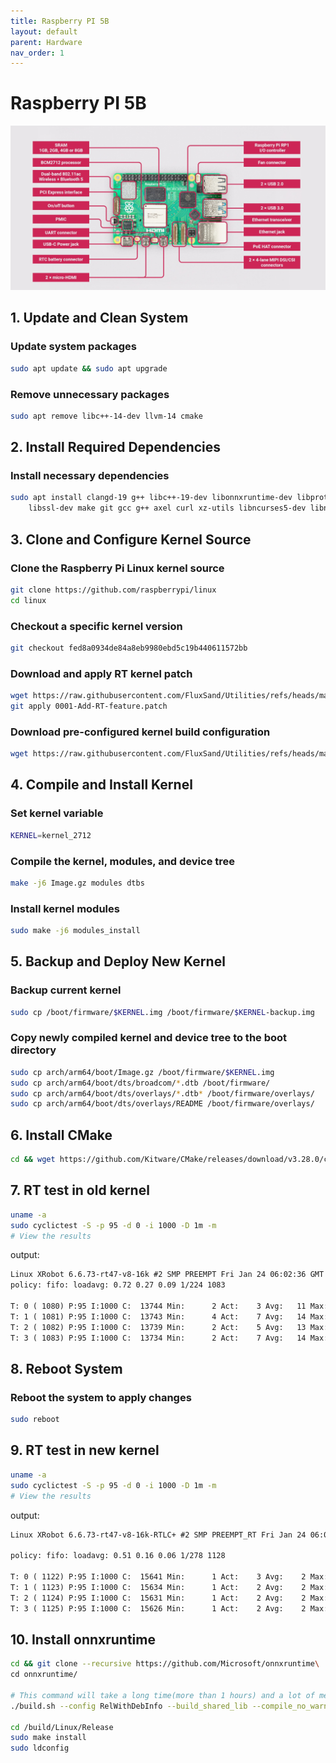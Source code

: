 ```yaml
---
title: Raspberry PI 5B
layout: default
parent: Hardware
nav_order: 1
---
```


# Raspberry PI 5B

![Raspberry PI 5B](../img/pi5-labelled.jpg)

## 1. Update and Clean System

### Update system packages

```bash
sudo apt update && sudo apt upgrade
```

### Remove unnecessary packages

```bash
sudo apt remove libc++-14-dev llvm-14 cmake
```

## 2. Install Required Dependencies

### Install necessary dependencies

```bash
sudo apt install clangd-19 g++ libc++-19-dev libonnxruntime-dev libprotobuf-dev protobuf-compiler bc bison flex \
    libssl-dev make git gcc g++ axel curl xz-utils libncurses5-dev libncursesw5-dev rt-tests libnuma-dev
```

## 3. Clone and Configure Kernel Source

### Clone the Raspberry Pi Linux kernel source

```bash
git clone https://github.com/raspberrypi/linux
cd linux
```

### Checkout a specific kernel version

```bash
git checkout fed8a0934de84a8eb9980ebd5c19b440611572bb
```

### Download and apply RT kernel patch

```bash
wget https://raw.githubusercontent.com/FluxSand/Utilities/refs/heads/master/1.RT-Kernel-Patch/0001-Add-RT-feature.patch
git apply 0001-Add-RT-feature.patch
```

### Download pre-configured kernel build configuration

```bash
wget https://raw.githubusercontent.com/FluxSand/Utilities/refs/heads/master/1.RT-Kernel-Patch/.config
```

## 4. Compile and Install Kernel

### Set kernel variable

```bash
KERNEL=kernel_2712
```

### Compile the kernel, modules, and device tree

```bash
make -j6 Image.gz modules dtbs
```

### Install kernel modules

```bash
sudo make -j6 modules_install
```

## 5. Backup and Deploy New Kernel

### Backup current kernel

```bash
sudo cp /boot/firmware/$KERNEL.img /boot/firmware/$KERNEL-backup.img
```

### Copy newly compiled kernel and device tree to the boot directory

```bash
sudo cp arch/arm64/boot/Image.gz /boot/firmware/$KERNEL.img
sudo cp arch/arm64/boot/dts/broadcom/*.dtb /boot/firmware/
sudo cp arch/arm64/boot/dts/overlays/*.dtb* /boot/firmware/overlays/
sudo cp arch/arm64/boot/dts/overlays/README /boot/firmware/overlays/
```

## 6. Install CMake

```bash
cd && wget https://github.com/Kitware/CMake/releases/download/v3.28.0/cmake-3.28.0.tar.gz && tar -xvf cmake-3.28.0.tar.gz && cd cmake-3.28.0 && ./bootstrap && make -j4 && make install && cd ..
```

## 7. RT test in old kernel

```bash
uname -a
sudo cyclictest -S -p 95 -d 0 -i 1000 -D 1m -m
# View the results
```

output:

```txt
Linux XRobot 6.6.73-rt47-v8-16k #2 SMP PREEMPT Fri Jan 24 06:02:36 GMT 2025 aarch64 GNU/Linux
policy: fifo: loadavg: 0.72 0.27 0.09 1/224 1083

T: 0 ( 1080) P:95 I:1000 C:  13744 Min:      2 Act:    3 Avg:   11 Max:      41
T: 1 ( 1081) P:95 I:1000 C:  13743 Min:      4 Act:    7 Avg:   14 Max:      49
T: 2 ( 1082) P:95 I:1000 C:  13739 Min:      2 Act:    5 Avg:   13 Max:      41
T: 3 ( 1083) P:95 I:1000 C:  13734 Min:      2 Act:    7 Avg:   14 Max:      34
```

## 8. Reboot System

### Reboot the system to apply changes

```bash
sudo reboot
```

## 9. RT test in new kernel

```bash
uname -a
sudo cyclictest -S -p 95 -d 0 -i 1000 -D 1m -m
# View the results
```

output:

```txt
Linux XRobot 6.6.73-rt47-v8-16k-RTLC+ #2 SMP PREEMPT_RT Fri Jan 24 06:02:36 GMT 2025 aarch64 GNU/Linux

policy: fifo: loadavg: 0.51 0.16 0.06 1/278 1128

T: 0 ( 1122) P:95 I:1000 C:  15641 Min:      1 Act:    3 Avg:    2 Max:      14
T: 1 ( 1123) P:95 I:1000 C:  15634 Min:      1 Act:    2 Avg:    2 Max:       8
T: 2 ( 1124) P:95 I:1000 C:  15631 Min:      1 Act:    2 Avg:    2 Max:      13
T: 3 ( 1125) P:95 I:1000 C:  15626 Min:      1 Act:    2 Avg:    2 Max:      10
```

## 10. Install onnxruntime

```bash
cd && git clone --recursive https://github.com/Microsoft/onnxruntime\
cd onnxruntime/

# This command will take a long time(more than 1 hours) and a lot of memory, please enable zram and swap, be patient.
./build.sh --config RelWithDebInfo --build_shared_lib --compile_no_warning_as_error --skip_submodule_sync --cmake_extra_defines CMAKE_OSX_ARCHITECTURES="aarch64"

cd /build/Linux/Release
sudo make install
sudo ldconfig
```
